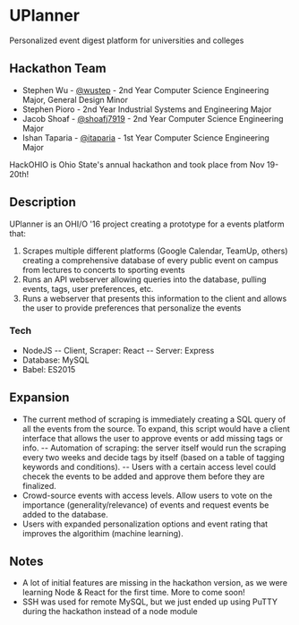 # UPlanner

Personalized event digest platform for universities and colleges

## Hackathon Team

- Stephen Wu - [@wustep](http://github.com/wustep) - 2nd Year Computer Science Engineering Major, General Design Minor
- Stephen Pioro - 2nd Year Industrial Systems and Engineering Major
- Jacob Shoaf - [@shoafj7919](http://github.com/shoafj7919) - 2nd Year Computer Science Engineering Major
- Ishan Taparia - [@itaparia](http://github.com/itaparia) - 1st Year Computer Science Engineering Major

HackOHIO is Ohio State's annual hackathon and took place from Nov 19-20th!

## Description

UPlanner is an OHI/O '16 project creating a prototype for a events platform that:

1. Scrapes multiple different platforms (Google Calendar, TeamUp, others) creating a comprehensive database of every public event on campus from lectures to concerts to sporting events
2. Runs an API webserver allowing queries into the database, pulling events, tags, user preferences, etc.
3. Runs a webserver that presents this information to the client and allows the user to provide preferences that personalize the events

### Tech

- NodeJS
-- Client, Scraper: React
-- Server: Express
- Database: MySQL
- Babel: ES2015

## Expansion
- The current method of scraping is immediately creating a SQL query of all the events from the source. To expand, this script would have a client interface that allows the user to approve events or add missing tags or info. 
-- Automation of scraping: the server itself would run the scraping every two weeks and decide tags by itself (based on a table of tagging keywords and conditions). 
-- Users with a certain access level could checek the events to be added and approve them before they are finalized. 
- Crowd-source events with access levels. Allow users to vote on the importance (generality/relevance) of events and request events be added to the database. 
- Users with expanded personalization options and event rating that improves the algorithim (machine learning). 

## Notes
- A lot of initial features are missing in the hackathon version, as we were learning Node & React for the first time. More to come soon!
- SSH was used for remote MySQL, but we just ended up using PuTTY during the hackathon instead of a node module
